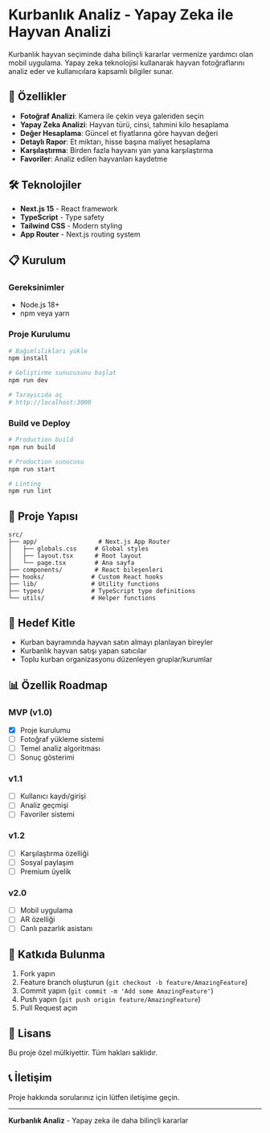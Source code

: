 # Kurbanlık Analiz - Yapay Zeka ile Hayvan Analizi

Kurbanlık hayvan seçiminde daha bilinçli kararlar vermenize yardımcı olan mobil uygulama. Yapay zeka teknolojisi kullanarak hayvan fotoğraflarını analiz eder ve kullanıcılara kapsamlı bilgiler sunar.

## 🚀 Özellikler

- **Fotoğraf Analizi**: Kamera ile çekin veya galeriden seçin
- **Yapay Zeka Analizi**: Hayvan türü, cinsi, tahmini kilo hesaplama
- **Değer Hesaplama**: Güncel et fiyatlarına göre hayvan değeri
- **Detaylı Rapor**: Et miktarı, hisse başına maliyet hesaplama
- **Karşılaştırma**: Birden fazla hayvanı yan yana karşılaştırma
- **Favoriler**: Analiz edilen hayvanları kaydetme

## 🛠️ Teknolojiler

- **Next.js 15** - React framework
- **TypeScript** - Type safety
- **Tailwind CSS** - Modern styling
- **App Router** - Next.js routing system

## 📋 Kurulum

### Gereksinimler
- Node.js 18+ 
- npm veya yarn

### Proje Kurulumu

```bash
# Bağımlılıkları yükle
npm install

# Geliştirme sunucusunu başlat
npm run dev

# Tarayıcıda aç
# http://localhost:3000
```

### Build ve Deploy

```bash
# Production build
npm run build

# Production sunucusu
npm run start

# Linting
npm run lint
```

## 📁 Proje Yapısı

```
src/
├── app/                 # Next.js App Router
│   ├── globals.css     # Global styles
│   ├── layout.tsx      # Root layout
│   └── page.tsx        # Ana sayfa
├── components/         # React bileşenleri
├── hooks/             # Custom React hooks
├── lib/               # Utility functions
├── types/             # TypeScript type definitions
└── utils/             # Helper functions
```

## 🎯 Hedef Kitle

- Kurban bayramında hayvan satın almayı planlayan bireyler
- Kurbanlık hayvan satışı yapan satıcılar
- Toplu kurban organizasyonu düzenleyen gruplar/kurumlar

## 📊 Özellik Roadmap

### MVP (v1.0)
- [x] Proje kurulumu
- [ ] Fotoğraf yükleme sistemi
- [ ] Temel analiz algoritması
- [ ] Sonuç gösterimi

### v1.1
- [ ] Kullanıcı kaydı/girişi
- [ ] Analiz geçmişi
- [ ] Favoriler sistemi

### v1.2
- [ ] Karşılaştırma özelliği
- [ ] Sosyal paylaşım
- [ ] Premium üyelik

### v2.0
- [ ] Mobil uygulama
- [ ] AR özelliği
- [ ] Canlı pazarlık asistanı

## 🤝 Katkıda Bulunma

1. Fork yapın
2. Feature branch oluşturun (`git checkout -b feature/AmazingFeature`)
3. Commit yapın (`git commit -m 'Add some AmazingFeature'`)
4. Push yapın (`git push origin feature/AmazingFeature`)
5. Pull Request açın

## 📄 Lisans

Bu proje özel mülkiyettir. Tüm hakları saklıdır.

## 📞 İletişim

Proje hakkında sorularınız için lütfen iletişime geçin.

---

**Kurbanlık Analiz** - Yapay zeka ile daha bilinçli kararlar
